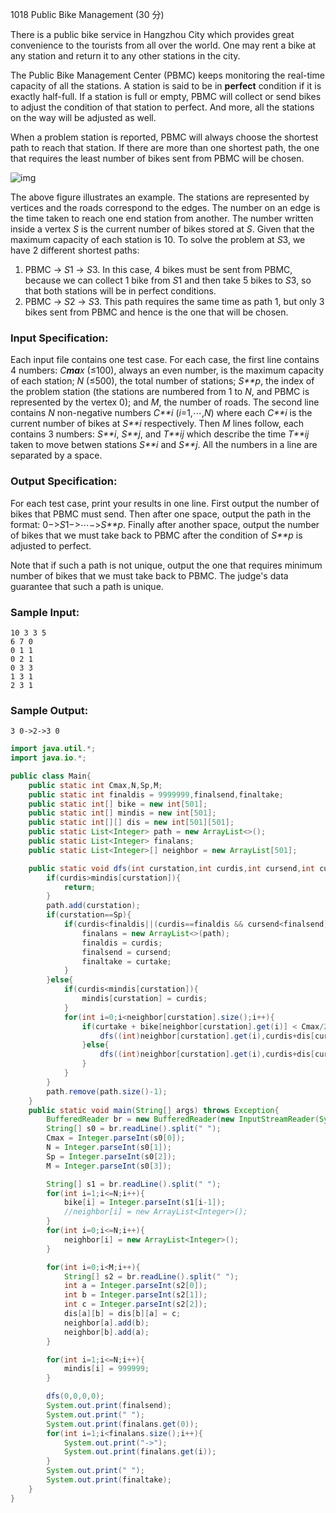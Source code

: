 1018 Public Bike Management (30 分)

There is a public bike service in Hangzhou City which provides great convenience to the tourists from all over the world. One may rent a bike at any station and return it to any other stations in the city.

The Public Bike Management Center (PBMC) keeps monitoring the real-time capacity of all the stations. A station is said to be in **perfect** condition if it is exactly half-full. If a station is full or empty, PBMC will collect or send bikes to adjust the condition of that station to perfect. And more, all the stations on the way will be adjusted as well.

When a problem station is reported, PBMC will always choose the shortest path to reach that station. If there are more than one shortest path, the one that requires the least number of bikes sent from PBMC will be chosen.

![img](https://images.ptausercontent.com/213)

The above figure illustrates an example. The stations are represented by vertices and the roads correspond to the edges. The number on an edge is the time taken to reach one end station from another. The number written inside a vertex *S* is the current number of bikes stored at *S*. Given that the maximum capacity of each station is 10. To solve the problem at *S*3, we have 2 different shortest paths:

1. PBMC -> *S*1 -> *S*3. In this case, 4 bikes must be sent from PBMC, because we can collect 1 bike from *S*1 and then take 5 bikes to *S*3, so that both stations will be in perfect conditions.
2. PBMC -> *S*2 -> *S*3. This path requires the same time as path 1, but only 3 bikes sent from PBMC and hence is the one that will be chosen.

### Input Specification:

Each input file contains one test case. For each case, the first line contains 4 numbers: *C**ma**x* (≤100), always an even number, is the maximum capacity of each station; *N* (≤500), the total number of stations; *S**p*, the index of the problem station (the stations are numbered from 1 to *N*, and PBMC is represented by the vertex 0); and *M*, the number of roads. The second line contains *N* non-negative numbers *C**i* (*i*=1,⋯,*N*) where each *C**i* is the current number of bikes at *S**i* respectively. Then *M* lines follow, each contains 3 numbers: *S**i*, *S**j*, and *T**ij* which describe the time *T**ij* taken to move betwen stations *S**i* and *S**j*. All the numbers in a line are separated by a space.

### Output Specification:

For each test case, print your results in one line. First output the number of bikes that PBMC must send. Then after one space, output the path in the format: 0−>*S*1−>⋯−>*S**p*. Finally after another space, output the number of bikes that we must take back to PBMC after the condition of *S**p* is adjusted to perfect.

Note that if such a path is not unique, output the one that requires minimum number of bikes that we must take back to PBMC. The judge's data guarantee that such a path is unique.

### Sample Input:

```in
10 3 3 5
6 7 0
0 1 1
0 2 1
0 3 3
1 3 1
2 3 1
```

### Sample Output:

```out
3 0->2->3 0
```

```java
import java.util.*;
import java.io.*;

public class Main{
    public static int Cmax,N,Sp,M;
    public static int finaldis = 9999999,finalsend,finaltake;
    public static int[] bike = new int[501];
    public static int[] mindis = new int[501];
    public static int[][] dis = new int[501][501];
    public static List<Integer> path = new ArrayList<>();
    public static List<Integer> finalans;
    public static List<Integer>[] neighbor = new ArrayList[501];

    public static void dfs(int curstation,int curdis,int cursend,int curtake){
        if(curdis>mindis[curstation]){
            return;
        }
        path.add(curstation);
        if(curstation==Sp){
            if(curdis<finaldis||(curdis==finaldis && cursend<finalsend)||(curdis==finaldis && cursend==finalsend && curtake<finaltake)){
                finalans = new ArrayList<>(path);
                finaldis = curdis;
                finalsend = cursend;
                finaltake = curtake;
            }
        }else{
            if(curdis<mindis[curstation]){
                mindis[curstation] = curdis;
            }
            for(int i=0;i<neighbor[curstation].size();i++){
                if(curtake + bike[neighbor[curstation].get(i)] < Cmax/2){
                    dfs((int)neighbor[curstation].get(i),curdis+dis[curstation][neighbor[curstation].get(i)],cursend+Cmax/2-curtake-bike[neighbor[curstation].get(i)],0);
                }else{
                    dfs((int)neighbor[curstation].get(i),curdis+dis[curstation][neighbor[curstation].get(i)],cursend,curtake+bike[neighbor[curstation].get(i)]-Cmax/2);
                }
            }
        }
        path.remove(path.size()-1);
    }
    public static void main(String[] args) throws Exception{
        BufferedReader br = new BufferedReader(new InputStreamReader(System.in));
        String[] s0 = br.readLine().split(" ");
        Cmax = Integer.parseInt(s0[0]);
        N = Integer.parseInt(s0[1]);
        Sp = Integer.parseInt(s0[2]);
        M = Integer.parseInt(s0[3]);

        String[] s1 = br.readLine().split(" ");
        for(int i=1;i<=N;i++){
            bike[i] = Integer.parseInt(s1[i-1]);
            //neighbor[i] = new ArrayList<Integer>();
        }
        for(int i=0;i<=N;i++){
            neighbor[i] = new ArrayList<Integer>();
        }

        for(int i=0;i<M;i++){
            String[] s2 = br.readLine().split(" ");
            int a = Integer.parseInt(s2[0]);
            int b = Integer.parseInt(s2[1]);
            int c = Integer.parseInt(s2[2]);
            dis[a][b] = dis[b][a] = c;
            neighbor[a].add(b);
            neighbor[b].add(a);
        }

        for(int i=1;i<=N;i++){
            mindis[i] = 999999;
        }

        dfs(0,0,0,0);
        System.out.print(finalsend);
        System.out.print(" ");
        System.out.print(finalans.get(0));
        for(int i=1;i<finalans.size();i++){
            System.out.print("->");
            System.out.print(finalans.get(i));
        }
        System.out.print(" ");
        System.out.print(finaltake);
    }
}
```

